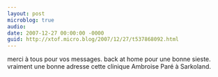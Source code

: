 ```yaml
---
layout: post
microblog: true
audio: 
date: 2007-12-27 00:00:00 -0000
guid: http://xtof.micro.blog/2007/12/27/t537868092.html
---
```

merci à tous pour vos messages. back at home pour une bonne sieste. vraiment une bonne adresse cette clinique Ambroise Paré à Sarkoland.
